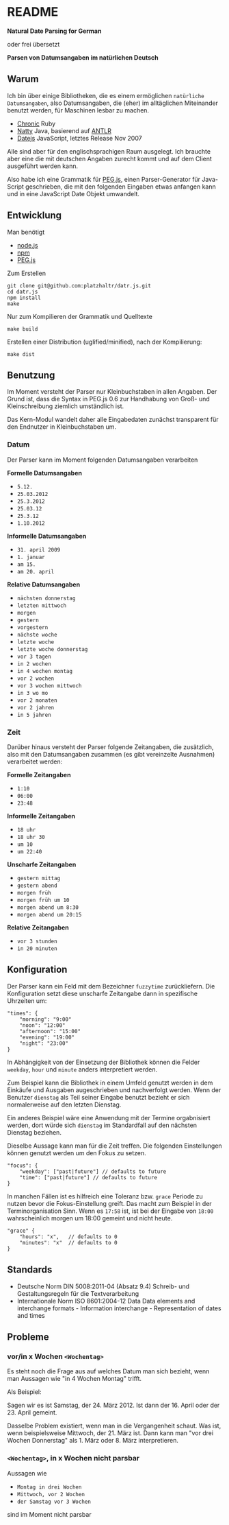 # README #

**Natural Date Parsing for German**

oder frei übersetzt

**Parsen von Datumsangaben im natürlichen Deutsch**

## Warum ##

Ich bin über einige Bibliotheken, die es einem ermöglichen `natürliche Datumsangaben`, also Datumsangaben, die (eher) im alltäglichen Miteinander benutzt werden, für Maschinen lesbar zu machen. 

- [Chronic](http://chronic.rubyforge.org/) Ruby
- [Natty](http://natty.joestelmach.com/) Java, basierend auf [ANTLR](ANTLR)
- [Datejs](http://www.datejs.com/) JavaScript, letztes Release Nov 2007 

Alle sind aber für den englischsprachigen Raum ausgelegt. Ich brauchte aber eine die mit deutschen Angaben zurecht kommt und auf dem Client ausgeführt werden kann.

Also habe ich eine Grammatik für [PEG.js](http://pegjs.majda.cz/), einen Parser-Generator für Java-Script geschrieben, die mit den folgenden Eingaben etwas anfangen kann und in eine JavaScript Date Objekt umwandelt.

## Entwicklung ##

Man benötigt

- [node.js](http://nodejs.org/)
- [npm](npmjs.org)
- [PEG.js](http://pegjs.majda.cz/)

Zum Erstellen

	git clone git@github.com:platzhaltr/datr.js.git
	cd datr.js
	npm install
	make

Nur zum Kompilieren der Grammatik und Quelltexte

	make build
	
Erstellen einer Distribution (uglified/minified), nach der Kompilierung:

	make dist

## Benutzung ##

Im Moment versteht der Parser nur Kleinbuchstaben in allen Angaben. Der Grund ist, dass die Syntax in PEG.js 0.6 zur Handhabung von Groß- und Kleinschreibung ziemlich umständlich ist. 

Das Kern-Modul wandelt daher alle Eingabedaten zunächst transparent für den Endnutzer in Kleinbuchstaben um.

### Datum ###

Der Parser kann im Moment folgenden Datumsangaben verarbeiten

**Formelle Datumsangaben**

- `5.12.`
- `25.03.2012`
- `25.3.2012`
- `25.03.12`
- `25.3.12`
- `1.10.2012`

**Informelle Datumsangaben**

- `31. april 2009`
- `1. januar`
- `am 15.`
- `am 20. april`

**Relative Datumsangaben**

- `nächsten donnerstag`
- `letzten mittwoch`
- `morgen`
- `gestern`
- `vorgestern`
- `nächste woche`
- `letzte woche`
- `letzte woche donnerstag`
- `vor 3 tagen`
- `in 2 wochen`
- `in 4 wochen montag`
- `vor 2 wochen`
- `vor 3 wochen mittwoch`
- `in 3 wo mo`
- `vor 2 monaten` 
- `vor 2 jahren`
- `in 5 jahren`

### Zeit ###

Darüber hinaus versteht der Parser folgende Zeitangaben, die zusätzlich, also mit den Datumsangaben zusammen (es gibt vereinzelte Ausnahmen) verarbeitet werden:

**Formelle Zeitangaben**

- `1:10`
- `06:00`
- `23:48`

**Informelle Zeitangaben**

- `18 uhr`
- `18 uhr 30`
- `um 10`
- `um 22:40`

**Unscharfe Zeitangaben**

- `gestern mittag`
- `gestern abend`
- `morgen früh`
- `morgen früh um 10`
- `morgen abend um 8:30`
- `morgen abend um 20:15`

**Relative Zeitangaben**

- `vor 3 stunden`
- `in 20 minuten`

## Konfiguration ##

Der Parser kann ein Feld mit dem Bezeichner `fuzzytime` zurückliefern. Die Konfiguration setzt diese unscharfe Zeitangabe dann in spezifische Uhrzeiten um: 

	"times": {
		"morning": "9:00"
		"noon": "12:00"
		"afternoon": "15:00"
		"evening": "19:00"
		"night": "23:00"
	}

In Abhängigkeit von der Einsetzung der Bibliothek können die Felder `weekday`, `hour` und `minute` anders interpretiert werden.

Zum Beispiel kann die Bibliothek in einem Umfeld genutzt werden in dem Einkäufe und Ausgaben augeschrieben und nachverfolgt werden. Wenn der Benutzer `dienstag` als Teil seiner Eingabe benutzt bezieht er sich normalerweise auf den letzten Dienstag.

Ein anderes Beispiel wäre eine Anwendung mit der Termine orgabnisiert werden, dort würde sich `dienstag` im Standardfall auf den nächsten Dienstag beziehen. 

Dieselbe Aussage kann man für die Zeit treffen. Die folgenden Einstellungen können genutzt werden um den Fokus zu setzen.

	"focus": {
		"weekday": ["past|future"] // defaults to future
		"time": ["past|future"] // defaults to future
	}

In manchen Fällen ist es hilfreich eine Toleranz bzw. `grace` Periode zu nutzen bevor die Fokus-Einstellung greift. Das macht zum Beispiel in der Terminorganisation Sinn. Wenn es `17:58` ist, ist bei der Eingabe von `18:00` wahrscheinlich morgen um 18:00 gemeint und nicht heute.

	"grace" {
		"hours": "x",	// defaults to 0
		"minutes": "x"	// defaults to 0
	}

## Standards ##

- Deutsche Norm DIN 5008:2011-04 (Absatz 9.4) Schreib- und Gestaltungsregeln für die Textverarbeitung
- Internationale Norm ISO 8601:2004-12 Data Data elements and interchange formats - Information interchange - Representation of dates and times

## Probleme ##

### vor/in x Wochen `<Wochentag>` ###

Es steht noch die Frage aus auf welches Datum man sich bezieht, wenn man Aussagen wie "in 4 Wochen Montag" trifft.

Als Beispiel:

Sagen wir es ist Samstag, der 24. März 2012. Ist dann der 16. April oder der 23. April gemeint.

Dasselbe Problem existiert, wenn man in die Vergangenheit schaut. Was ist, wenn beispielsweise Mittwoch, der 21. März ist. Dann kann man "vor drei Wochen Donnerstag" als 1. März oder 8. März interpretieren.

### `<Wochentag>`, in x Wochen nicht parsbar ###

Aussagen wie

- `Montag in drei Wochen`
- `Mittwoch, vor 2 Wochen`
- `der Samstag vor 3 Wochen`

sind im Moment nicht parsbar